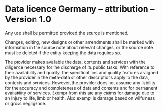 # Data licence Germany – attribution – Version 1.0

Any use shall be permitted provided the source is mentioned.

Changes, editing, new designs or other amendments shall be marked with information in the source note about relevant changes, or the source note must be deleted if the entity keeping the data requires so.

The provider makes available the data, contents and services with the diligence necessary for the discharge of its public tasks. With reference to their availability and quality, the specifications and quality features assigned by the provider in the meta-data or other descriptions apply to the data, contents and services. However, the provider does not assume any liability for the accuracy and completeness of data and contents and for permanent availability of services. Exempt from this are any claims for damage due to an injury to life, limb or health. Also exempt is damage based on wilfulness or gross negligence.
